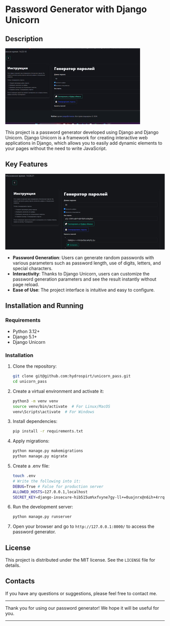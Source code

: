 # Password Generator with Django Unicorn

## Description

![unicorn_pass](https://github.com/hydrospirt/unicorn_pass/blob/master/info/scs.gif?raw=true)

This project is a password generator developed using Django and Django Unicorn. Django Unicorn is a framework for creating interactive web applications in Django, which allows you to easily add dynamic elements to your pages without the need to write JavaScript.

## Key Features

![unicorn_pass_photo](https://github.com/hydrospirt/unicorn_pass/blob/master/info/sc.jpg?raw=true)

- **Password Generation**: Users can generate random passwords with various parameters such as password length, use of digits, letters, and special characters.
- **Interactivity**: Thanks to Django Unicorn, users can customize the password generation parameters and see the result instantly without page reload.
- **Ease of Use**: The project interface is intuitive and easy to configure.

## Installation and Running

### Requirements

- Python 3.12+
- Django 5.1+
- Django Unicorn

### Installation

1. Clone the repository:

   ```bash
   git clone git@github.com:hydrospirt/unicorn_pass.git
   cd unicorn_pass
   ```

2. Create a virtual environment and activate it:

   ```bash
   python3 -m venv venv
   source venv/bin/activate  # For Linux/MacOS
   venv\Scripts\activate  # For Windows
   ```

3. Install dependencies:

   ```bash
   pip install -r requirements.txt
   ```

4. Apply migrations:

   ```bash
   python manage.py makemigrations
   python manage.py migrate
   ```

5. Create a .env file:

   ```bash
   touch .env
   # Write the following into it:
   DEBUG=True # False for production server
   ALLOWED_HOSTS=127.0.0.1,localhost
   SECRET_KEY=django-insecure-hib515um%xfvyne7gy-ll+=0uajnrx@n6ih+4rrq1)zvu1o!!v # example

   ```

6. Run the development server:

   ```bash
   python manage.py runserver
   ```

7. Open your browser and go to `http://127.0.0.1:8000/` to access the password generator.

## License

This project is distributed under the MIT license. See the `LICENSE` file for details.

## Contacts

If you have any questions or suggestions, please feel free to contact me.

---

Thank you for using our password generator! We hope it will be useful for you.

---
